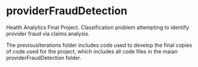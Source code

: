 # providerFraudDetection
Health Analytics Final Project. Classification problem attempting to identify provider fraud via claims analysis. 

The previousIterations folder includes code used to develop the final copies of code used for the project, which includes all code files in the maian providerFraudDetection folder.

